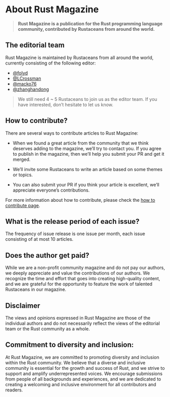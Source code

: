 # About Rust Magazine

> **Rust Magazine is a publication for the Rust programming language community, contributed by Rustaceans from around the world.**

## The editorial team

Rust Magazine is maintained by Rustaceans from all around the world, currently consisting of the following editor:

- [@folyd](/@folyd)
- [@LCrossman](/@lcrossman)
- [@macko76](/@macko76)
- [@zhanghandong](/@zhanghandong)

> We still need 4 ~ 5 Rustaceans to join us as the editor team. If you have interested, don’t hesitate to let us know.

## How to contribute?

There are several ways to contribute articles to Rust Magazine:

- When we found a great article from the community that we think deserves adding to the magazine, we’ll try to contact you. If you agree to publish in the magazine, then we’ll help you submit your PR and get it merged.

- We’ll invite some Rustaceans to write an article based on some themes or topics.

- You can also submit your PR if you think your article is excellent, we’ll appreciate everyone’s contributions.

For more information about how to contribute, please check the [how to contribute page](/contribution).

## What is the release period of each issue?

The frequency of issue release is one issue per month, each issue consisting of at most 10 articles.

## Does the author get paid?

While we are a non-profit community magazine and do not pay our authors, we deeply appreciate and value the contributions of our authors. We recognize the time and effort that goes into creating high-quality content, and we are grateful for the opportunity to feature the work of talented Rustaceans in our magazine.

## Disclaimer

The views and opinions expressed in Rust Magazine are those of the individual authors and do not necessarily reflect the views of the editorial team or the Rust community as a whole.

## Commitment to diversity and inclusion:

At Rust Magazine, we are committed to promoting diversity and inclusion within the Rust community. We believe that a diverse and inclusive community is essential for the growth and success of Rust, and we strive to support and amplify underrepresented voices. We encourage submissions from people of all backgrounds and experiences, and we are dedicated to creating a welcoming and inclusive environment for all contributors and readers.
